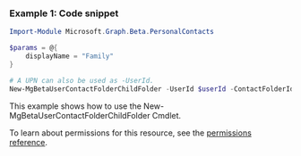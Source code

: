 ### Example 1: Code snippet

```powershell
Import-Module Microsoft.Graph.Beta.PersonalContacts

$params = @{
	displayName = "Family"
}

# A UPN can also be used as -UserId.
New-MgBetaUserContactFolderChildFolder -UserId $userId -ContactFolderId $contactFolderId -BodyParameter $params
```
This example shows how to use the New-MgBetaUserContactFolderChildFolder Cmdlet.

To learn about permissions for this resource, see the [permissions reference](/graph/permissions-reference).

